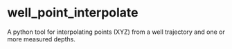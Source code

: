# well_point_interpolate

A python tool for interpolating points (XYZ) from a well trajectory and one or more measured depths.
